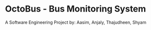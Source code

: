 # OctoBus - Bus Monitoring System

A Software Engineering Project by:
Aasim, Anjaly, Thajudheen, Shyam
